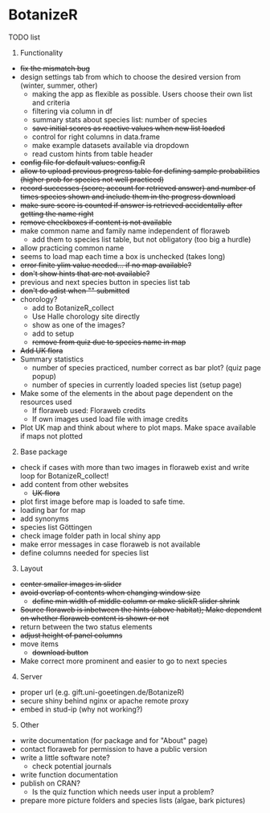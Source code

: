 # BotanizeR

TODO list

1. Functionality
* ~~fix the mismatch bug~~
* design settings tab from which to choose the desired version from (winter, summer, other)
  - making the app as flexible as possible. Users choose their own list and criteria
  - filtering via column in df
  - summary stats about species list: number of species
  - ~~save initial scores as reactive values when new list loaded~~
  - control for right columns in data.frame
  - make example datasets available via dropdown
  - read custom hints from table header
* ~~config file for default values: config.R~~
* ~~allow to upload previous progress table for defining sample probabilities (higher prob for species not well practiced)~~
* ~~record successes (score; account for retrieved answer) and number of times species shown and include them in the progress download~~
* ~~make sure score is counted if answer is retrieved accidentally after getting the name right~~
* ~~remove checkboxes if content is not available~~
* make common name and family name independent of floraweb
  - add them to species list table, but not obligatory (too big a hurdle)
* allow practicing common name
* seems to load map each time a box is unchecked (takes long)
* ~~error finite ylim value needed... if no map available?~~
* ~~don't show hints that are not available?~~
* previous and next species button in species list tab
* ~~don't do adist when "" submitted~~
* chorology?
  - add to BotanizeR_collect
  - Use Halle chorology site directly
  - show as one of the images?
  - add to setup
  - ~~remove from quiz due to species name in map~~
* ~~Add UK flora~~
* Summary statistics
  - number of species practiced, number correct as bar plot? (quiz page popup)
  - number of species in currently loaded species list (setup page)
* Make some of the elements in the about page dependent on the resources used
  - If floraweb used: Floraweb credits
  - If own images used load file with image credits
* Plot UK map and think about where to plot maps. Make space available if maps not plotted

2. Base package
* check if cases with more than two images in floraweb exist and write loop for BotanizeR_collect!
* add content from other websites
  - ~~UK-flora~~
* plot first image before map is loaded to safe time.
* loading bar for map
* add synonyms
* species list Göttingen
* check image folder path in local shiny app
* make error messages in case floraweb is not available
* define columns needed for species list

3. Layout
* ~~center smaller images in slider~~
* ~~avoid overlap of contents when changing window size~~
  - ~~define min width of middle column or make slickR slider shrink~~
* ~~Source floraweb is inbetween the hints (above habitat); Make dependent on whether floraweb content is shown or not~~
* return between the two status elements
* ~~adjust height of panel columns~~
* move items
  - ~~download button~~
* Make correct more prominent and easier to go to next species  

4. Server
* proper url (e.g. gift.uni-goeetingen.de/BotanizeR)
* secure shiny behind nginx or apache remote proxy
* embed in stud-ip (why not working?)

5. Other
* write documentation (for package and for "About" page)
* contact floraweb for permission to have a public version
* write a little software note?
  - check potential journals
* write function documentation
* publish on CRAN?
  - Is the quiz function which needs user input a problem?
* prepare more picture folders and species lists (algae, bark pictures)

